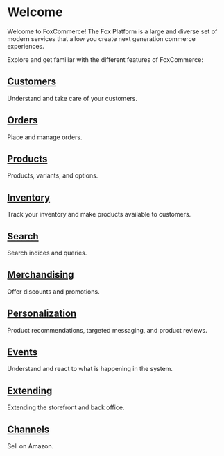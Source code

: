 # Welcome

Welcome to FoxCommerce! The Fox Platform is a large and diverse set of modern services
that allow you create next generation commerce experiences. 

Explore and get familiar with the different features of FoxCommerce:

## [Customers](customers/index.md)
Understand and take care of your customers.

## [Orders](orders/index.md)
Place and manage orders.

## [Products](products/index.md)
Products, variants, and options.

## [Inventory](inventory/index.md)

Track your inventory and make products available to customers.

## [Search](search/index.md)

Search indices and queries.

## [Merchandising](merchandising/index.md)

Offer discounts and promotions.

## [Personalization](personalization/index.md)

Product recommendations, targeted messaging, and product reviews.

## [Events](events/index.md)

Understand and react to what is happening in the system.

## [Extending](extending/index.md)

Extending the storefront and back office. 

## [Channels](channels/index.md)

Sell on Amazon.



